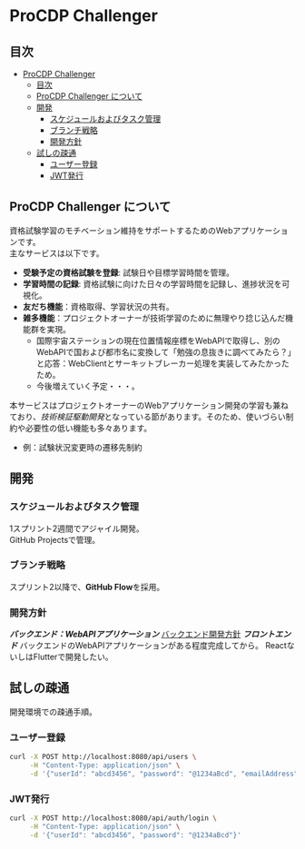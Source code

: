 # ProCDP Challenger

## 目次
- [ProCDP Challenger](#procdp-challenger)
  - [目次](#目次)
  - [ProCDP Challenger について](#procdp-challenger-について)
  - [開発](#開発)
    - [スケジュールおよびタスク管理](#スケジュールおよびタスク管理)
    - [ブランチ戦略](#ブランチ戦略)
    - [開発方針](#開発方針)
  - [試しの疎通](#試しの疎通)
    - [ユーザー登録](#ユーザー登録)
    - [JWT発行](#jwt発行)

## ProCDP Challenger について
資格試験学習のモチベーション維持をサポートするためのWebアプリケーションです。  
主なサービスは以下です。

- **受験予定の資格試験を登録**: 試験日や目標学習時間を管理。
- **学習時間の記録**: 資格試験に向けた日々の学習時間を記録し、進捗状況を可視化。
- **友だち機能**：資格取得、学習状況の共有。
- **雑多機能**：プロジェクトオーナーが技術学習のために無理やり捻じ込んだ機能群を実現。
     - 国際宇宙ステーションの現在位置情報座標をWebAPIで取得し、別のWebAPIで国および都市名に変換して「勉強の息抜きに調べてみたら？」と応答：WebClientとサーキットブレーカー処理を実装してみたかったため。
     - 今後増えていく予定・・・。

本サービスはプロジェクトオーナーのWebアプリケーション開発の学習も兼ねており、*技術検証駆動開発*となっている節があります。そのため、使いづらい制約や必要性の低い機能も多々あります。
- 例：試験状況変更時の遷移先制約

## 開発
### スケジュールおよびタスク管理
1スプリント2週間でアジャイル開発。  
GitHub Projectsで管理。

### ブランチ戦略
スプリント2以降で、**GitHub Flow**を採用。

### 開発方針
***バックエンド：WebAPIアプリケーション***
[バックエンド開発方針](./documents/バックエンド開発方針.md)
***フロントエンド***
バックエンドのWebAPIアプリケーションがある程度完成してから。
ReactないしはFlutterで開発したい。

## 試しの疎通
開発環境での疎通手順。
### ユーザー登録
```bash
curl -X POST http://localhost:8080/api/users \
     -H "Content-Type: application/json" \
     -d '{"userId": "abcd3456", "password": "@1234aBcd", "emailAddress": "testtest1234@example.com"}'
```
### JWT発行
```bash
curl -X POST http://localhost:8080/api/auth/login \
     -H "Content-Type: application/json" \
     -d '{"userId": "abcd3456", "password": "@1234aBcd"}'
```